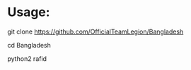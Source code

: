 # Usage:


git clone https://github.com/OfficialTeamLegion/Bangladesh

cd Bangladesh 

python2 rafid
